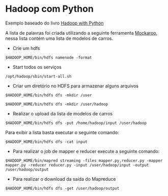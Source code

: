 # Hadoop com Python

Exemplo baseado do livro [Hadoop with Python](https://www.oreilly.com/library/view/hadoop-with-python/9781492048435/)

A lista de palavras foi criada utilizando a seguinte ferramenta [Mockaroo](https://www.mockaroo.com/), nessa lista
contém uma lista de modelos de carros.

- Crie um hdfs

```shell 
$HADOOP_HOME/bin/hdfs namenode -format 
``` 

- Start todos os serviços

```shell 
/opt/hadoop/sbin/start-all.sh 
``` 

- Criar um diretório no HDFS para armazenar alguns arquivos

```shell 
$HADOOP_HOME/bin/hdfs dfs -mkdir /user 
``` 

```shell 
$HADOOP_HOME/bin/hdfs dfs -mkdir /user/hadoop 
``` 

- Realizar o upload da lista de modelos de carros

```shell 
$HADOOP_HOME/bin/hdfs dfs -put /home/hadoop/input /user/hadoop 
``` 

Para exibir a lista basta executar o seguinte comando:

```shell 
$HADOOP_HOME/bin/hdfs dfs -cat input 
``` 

- Para realizar o job de mapper e reducer execute a seguinte comando:

```shell 
$HADOOP_HOME/bin/mapred streaming -files mapper.py,reducer.py -mapper mapper.py -reducer reducer.py -input /user/hadoop/input -output /user/hadoop/output 
``` 

- Para realizar o download da saída do Mapreduce

```shell 
$HADOOP_HOME/bin/hdfs dfs -get /user/hadoop/output 
``` 
 
